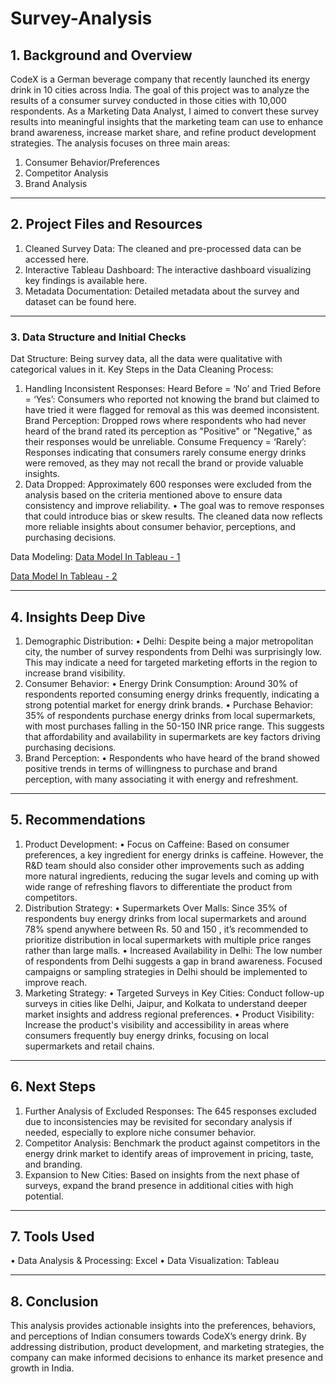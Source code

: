 # Survey-Analysis
## 1.	Background and Overview
CodeX is a German beverage company that recently launched its energy drink in 10 cities across India. The goal of this project was to analyze the results of a consumer survey conducted in those cities with 10,000 respondents. As a Marketing Data Analyst, I aimed to convert these survey results into meaningful insights that the marketing team can use to enhance brand awareness, increase market share, and refine product development strategies.
The analysis focuses on three main areas:
1.	Consumer Behavior/Preferences
2.	Competitor Analysis
3.	Brand Analysis
________________________________________
## 2.	Project Files and Resources
1.	Cleaned Survey Data: The cleaned and pre-processed data can be accessed here.
2.	Interactive Tableau Dashboard: The interactive dashboard visualizing key findings is available here.
3.	Metadata Documentation: Detailed metadata about the survey and dataset can be found here.
________________________________________
### 3.	Data Structure and Initial Checks
Dat Structure: Being survey data, all the data were qualitative with categorical values in it.
Key Steps in the Data Cleaning Process:
1.	Handling Inconsistent Responses:
   Heard Before = ‘No’ and Tried Before = ‘Yes’: Consumers who reported not knowing the brand but claimed to have tried it were flagged for removal as this was deemed inconsistent.
	 Brand Perception: Dropped rows where respondents who had never heard of the brand rated its perception as "Positive" or "Negative," as their responses would be unreliable.
   Consume Frequency = ‘Rarely’: Responses indicating that consumers rarely consume energy drinks were removed, as they may not recall the brand or provide valuable insights.
3.	Data Dropped:
   Approximately 600 responses were excluded from the analysis based on the criteria mentioned above to ensure data consistency and improve reliability.
•	The goal was to remove responses that could introduce bias or skew results. The cleaned data now reflects more reliable insights about consumer behavior, perceptions, and purchasing decisions.

Data Modeling:
[Data Model In Tableau - 1](https://github.com/LakshmiPriyaDiwakar2706/Survey-Analysis/blob/main/image.png)

[Data Model In Tableau - 2](https://github.com/LakshmiPriyaDiwakar2706/Survey-Analysis/blob/main/image(1).png)

________________________________________
## 4. Insights Deep Dive
1. Demographic Distribution:
•	Delhi: Despite being a major metropolitan city, the number of survey respondents from Delhi was surprisingly low. This may indicate a need for targeted marketing efforts in the region to increase brand visibility.
2. Consumer Behavior:
•	Energy Drink Consumption: Around 30% of respondents reported consuming energy drinks frequently, indicating a strong potential market for energy drink brands.
•	Purchase Behavior: 35% of respondents purchase energy drinks from local supermarkets, with most purchases falling in the 50-150 INR price range. This suggests that affordability and availability in supermarkets are key factors driving purchasing decisions.
3. Brand Perception:
•	Respondents who have heard of the brand showed positive trends in terms of willingness to purchase and brand perception, with many associating it with energy and refreshment.
________________________________________
## 5. Recommendations
1. Product Development:
•	Focus on Caffeine: Based on consumer preferences, a key ingredient for energy drinks is caffeine. However, the R&D team should also consider other improvements such as adding more natural ingredients, reducing the sugar levels and coming up with wide range of refreshing flavors to differentiate the product from competitors.
2. Distribution Strategy:
•	Supermarkets Over Malls: Since 35% of respondents buy energy drinks from local supermarkets and around 78% spend anywhere between Rs. 50 and 150 , it’s recommended to prioritize distribution in local supermarkets with multiple price ranges rather than large malls.
•	Increased Availability in Delhi: The low number of respondents from Delhi suggests a gap in brand awareness. Focused campaigns or sampling strategies in Delhi should be implemented to improve reach.
3. Marketing Strategy:
•	Targeted Surveys in Key Cities: Conduct follow-up surveys in cities like Delhi, Jaipur, and Kolkata to understand deeper market insights and address regional preferences.
•	Product Visibility: Increase the product's visibility and accessibility in areas where consumers frequently buy energy drinks, focusing on local supermarkets and retail chains.
________________________________________
## 6.	Next Steps
1.	Further Analysis of Excluded Responses: The 645 responses excluded due to inconsistencies may be revisited for secondary analysis if needed, especially to explore niche consumer behavior.
2.	Competitor Analysis: Benchmark the product against competitors in the energy drink market to identify areas of improvement in pricing, taste, and branding.
3.	Expansion to New Cities: Based on insights from the next phase of surveys, expand the brand presence in additional cities with high potential.
________________________________________
## 7.	Tools Used
•	Data Analysis & Processing: Excel
•	Data Visualization: Tableau
________________________________________
## 8.	Conclusion
This analysis provides actionable insights into the preferences, behaviors, and perceptions of Indian consumers towards CodeX’s energy drink. By addressing distribution, product development, and marketing strategies, the company can make informed decisions to enhance its market presence and growth in India.

